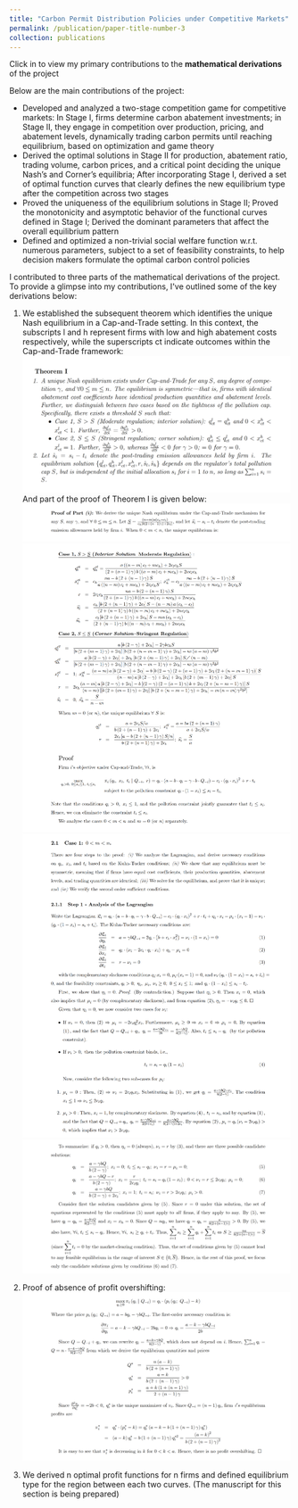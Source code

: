 ```yaml
---
title: "Carbon Permit Distribution Policies under Competitive Markets"
permalink: /publication/paper-title-number-3
collection: publications
---
```

Click in to view my primary contributions to the **mathematical derivations** of the project

Below are the main contributions of the project:
* Developed and analyzed a two-stage competition game for competitive markets: In Stage I, firms determine carbon abatement investments; in Stage II, they engage in competition over production, pricing, and abatement levels, dynamically trading carbon permits until reaching equilibrium, based on optimization and game theory
* Derived the optimal solutions in Stage II for production, abatement ratio, trading volume, carbon prices, and a critical point deciding the unique Nash’s and Corner’s equilibria; After incorporating Stage I, derived a set of optimal function curves that clearly defines the new equilibrium type after the competition across two stages
* Proved the uniqueness of the equilibrium solutions in Stage II; Proved the monotonicity and asymptotic behavior of the functional curves defined in Stage I; Derived the dominant parameters that affect the overall equilibrium pattern
* Defined and optimized a non-trivial social welfare function w.r.t. numerous parameters, subject to a set of feasibility constraints, to help decision makers formulate the optimal carbon control policies

I contributed to three parts of the mathematical derivations of the project. To provide a glimpse into my contributions, I've outlined some of the key derivations below:

1. We established the subsequent theorem which identifies the unique Nash equilibrium in a Cap-and-Trade setting. In this context, the subscripts l and h represent firms with low and high abatement costs respectively, while the superscripts ct indicate outcomes within the Cap-and-Trade framework:
![avatar](/images/part1.png)
And part of the proof of Theorem I is given below:
![avatar](/images/p1.png)
![avatar](/images/p2.png)
![avatar](/images/p3.png)
![avatar](/images/p4.png)

2. Proof of absence of profit overshifting:
![avatar](/images/absence.png)

3. We derived n optimal profit functions for n firms and defined equilibrium type for the region between each two curves. (The manuscript for this section is being prepared)
